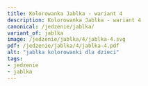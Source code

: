 ```yaml
---
title: Kolorowanka Jablka - wariant 4
description: Kolorowanka Jablka - wariant 4
canonical: /jedzenie/jablka/
variant_of: jablka
image: /jedzenie/jablka/4/jablka-4.svg
pdf: /jedzenie/jablka/4/jablka-4.pdf
alt: "jablka kolorowanki dla dzieci"
tags:
- jedzenie
- jablka
---
```

